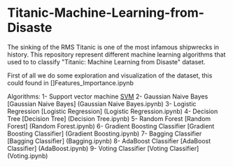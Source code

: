 # Titanic-Machine-Learning-from-Disaste
The sinking of the RMS Titanic is one of the most infamous shipwrecks in history. This repository represent different machine learning algorithms that used to to classify "Titanic: Machine Learning from Disaste" dataset.

First of all we do some exploration and visualization of the dataset, this could found in []Features_Importance.ipynb 

Algorithms:
  1- Support vector machine [SVM](SVM.ipynb)
  2- Gaussian Naive Bayes [Gaussian Naive Bayes] (Gaussian Naive Bayes.ipynb)
  3- Logistic Regression [Logistic Regression] (Logistic Regression.ipynb)
  4- Decision Tree [Decision Tree] (Decision Tree.ipynb)
  5- Random Forest [Random Forest] (Random Forest.ipynb)
  6- Gradient Boosting Classifier [Gradient Boosting Classifier] (Gradient Boosting.ipynb)
  7- Bagging Classifier [Bagging Classifier] (Bagging.ipynb)
  8- AdaBoost Classifier [AdaBoost Classifier] (AdaBoost.ipynb)
  9- Voting Classifier [Voting Classifier] (Voting.ipynb)
  
